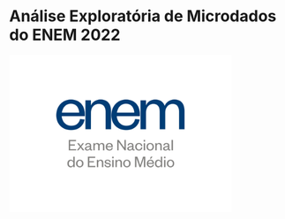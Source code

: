 # Análise Exploratória de Microdados do ENEM 2022

<img src="reports/enem_logo.jpg" width="80%" height="80%">
